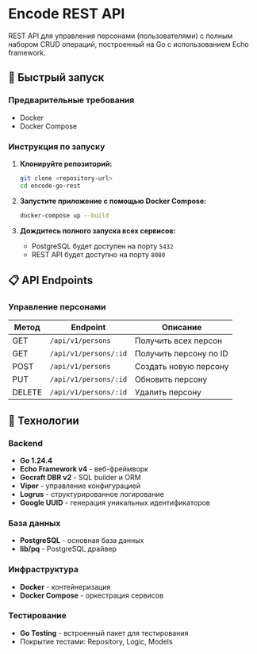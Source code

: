 # Encode REST API
REST API для управления персонами (пользователями) с полным набором CRUD операций, построенный на Go с использованием Echo framework.

## 🚀 Быстрый запуск

### Предварительные требования
- Docker
- Docker Compose

### Инструкция по запуску

1. **Клонируйте репозиторий:**
   ```bash
   git clone <repository-url>
   cd encode-go-rest
   ```

2. **Запустите приложение с помощью Docker Compose:**
   ```bash
   docker-compose up --build
   ```

3. **Дождитесь полного запуска всех сервисов:**
   - PostgreSQL будет доступен на порту `5432`
   - REST API будет доступно на порту `8080`

## 📋 API Endpoints

### Управление персонами

| Метод  | Endpoint              | Описание                    |
|--------|-----------------------|-----------------------------|
| GET    | `/api/v1/persons`     | Получить всех персон        |
| GET    | `/api/v1/persons/:id` | Получить персону по ID      |
| POST   | `/api/v1/persons`     | Создать новую персону       |
| PUT    | `/api/v1/persons/:id` | Обновить персону            |
| DELETE | `/api/v1/persons/:id` | Удалить персону             |

## 🔧 Технологии

### Backend
- **Go 1.24.4**
- **Echo Framework v4** - веб-фреймворк
- **Gocraft DBR v2** - SQL builder и ORM
- **Viper** - управление конфигурацией
- **Logrus** - структурированное логирование
- **Google UUID** - генерация уникальных идентификаторов

### База данных
- **PostgreSQL** - основная база данных
- **lib/pq** - PostgreSQL драйвер

### Инфраструктура
- **Docker** - контейнеризация
- **Docker Compose** - оркестрация сервисов

### Тестирование
- **Go Testing** - встроенный пакет для тестирования
- Покрытие тестами: Repository, Logic, Models